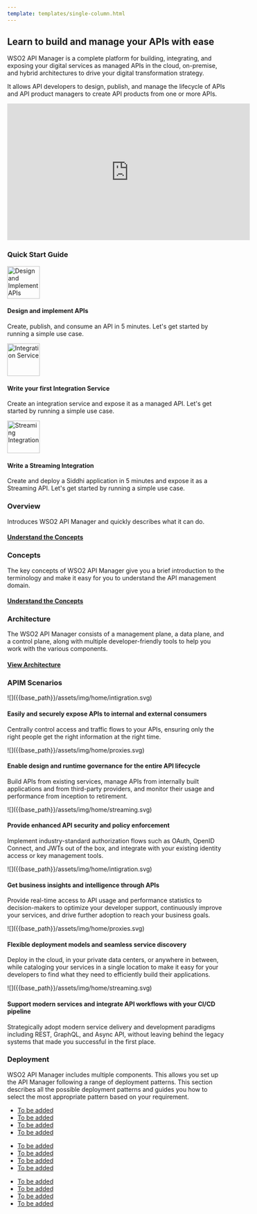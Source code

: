 ```yaml
---
template: templates/single-column.html
---
```


<link href="https://fonts.googleapis.com/icon?family=Material+Icons" rel="stylesheet">
<div class="homePage">
    <div class="section01">
        <div class="leftContent">
            <h2>Learn to build and manage your APIs with ease  </h2>
            <p>
                WSO2 API Manager is a complete platform for building, integrating, and exposing your digital services as managed APIs in the cloud, on-premise, and hybrid architectures to drive your digital transformation strategy. 
            </p>
            <p>
                It allows API developers to design, publish, and manage the lifecycle of APIs and API product 
                managers to create API products from one or more APIs.
            </p>
        </div>
        <div class="rightImage">
            <iframe width="560" height="315" src="https://www.youtube-nocookie.com/embed/JejVjoaAc38?controls=0" 
            frameborder="0" allow="accelerometer; clipboard-write; encrypted-media; gyroscope" allowfullscreen></iframe>
        </div>
    </div>
    <div class="section02">
        <h3>Quick Start Guide</h3>
        <div class="linkWrapper">
            <div class="linkSet2" onclick="location.href='{{base_path}}/get-started/quick-start-guide/quick-start-guide';">
                <img src="{{base_path}}/assets/img/home/landing-page/design-and-implement-apis.svg" title="Design and Implement APIs" width="75" alt="Design and Implement APIs"/>
                <h4>Design and implement APIs</h4>
                <p>
                    Create, publish, and consume an API in 5 minutes. Let's get started by running a simple use case.
                </p>
            </div>
            <div class="linkSet2 middle" onclick="location.href='{{base_path}}/get-started/quick-start-guide/integration-qsg';">
                <img src="{{base_path}}/assets/img/home/landing-page/write-your-first-integration-service.svg" title="Integration Service" width="75" alt="Integration Service"/>
                <h4>Write your first Integration Service</h4>
                <p>
                    Create an integration service and expose it as a managed API. Let's get started by running a simple use case. 
                </p>
            </div>
            <div class="linkSet2 last" onclick="location.href='{{base_path}}/get-started/quick-start-guide/streaming-qsg';">
                <img src="{{base_path}}/assets/img/home/landing-page/write-a-streaming-integration.svg" title="Streaming Integration" width="75" alt="Streaming Integration"/>
                <h4>Write a Streaming Integration</h4>
                <p>
                    Create and deploy a Siddhi application in 5 minutes and expose it as a Streaming API. Let's get started by running a simple use case.
                </p>
            </div>
        </div>
    </div>
    <div class="section03">
        <div class="linkSet2" onclick="location.href='{{base_path}}/get-started/key-concepts';">
            <h3>Overview</h3>
            <p>
                Introduces WSO2 API Manager and quickly describes what it can do.
            </p>
            <a href='{{base_path}}/get-started/key-concepts'><h4>Understand the Concepts</h4></a>
        </div>
        <div class="linkSet2 middle" onclick="location.href='{{base_path}}/tutorials/tutorials-overview';">
            <h3>Concepts</h3>
            <p>
                The key concepts of WSO2 API Manager give you a brief introduction to the terminology and make it easy for you to understand the API management domain.
            </p>
            <a href='{{base_path}}/get-started/key-concepts'><h4>Understand the Concepts</h4></a>
        </div>
        <div class="linkSet2 last" onclick="location.href='{{base_path}}/get-started/architecture';">
            <h3>Architecture</h3>
            <p>
                The WSO2 API Manager consists of a management plane, a data plane, and a control plane, along with multiple developer-friendly tools to help you work with the various components.
            </p>
            <a href='{{base_path}}/get-started/architecture'><h4>View Architecture</h4></a>
        </div>
    </div>
    <div class="section04">
        <h3>APIM Scenarios</h3>
        <div class="linkWrapper">
            <div class="linkSet2" onclick="location.href='{{base_path}}/tutorials/user-scenario';">
                ![]({{base_path}}/assets/img/home/intigration.svg)
                <h4>Easily and securely expose APIs to internal and external consumers</h4>
                <p>
                    Centrally control access and traffic flows to your APIs, ensuring only the right people get the right information at the right time. 
                </p>
            </div>
            <div class="linkSet2 middle" onclick="location.href='{{base_path}}/tutorials/user-scenario';">
                ![]({{base_path}}/assets/img/home/proxies.svg)
                <h4>Enable design and runtime governance for the entire API lifecycle</h4>
                <p>
                    Build APIs from existing services, manage APIs from internally built applications and from third-party providers, and monitor their usage and performance from inception to retirement.
                </p>
            </div>
            <div class="linkSet2 last" onclick="location.href='{{base_path}}/tutorials/user-scenario';">
                ![]({{base_path}}/assets/img/home/streaming.svg)
                <h4>Provide enhanced API security and policy enforcement</h4>
                <p>
                    Implement industry-standard authorization flows such as OAuth, OpenID Connect, and JWTs out of the box, and integrate with your existing identity access or key management tools.
                </p>
            </div>
        </div>
        <div class="linkWrapper">
            <div class="linkSet2" onclick="location.href='{{base_path}}/tutorials/user-scenario';">
                ![]({{base_path}}/assets/img/home/intigration.svg)
                <h4>Get business insights and intelligence through APIs</h4>
                <p>
                    Provide real-time access to API usage and performance statistics to decision-makers to optimize your developer support, continuously improve your services, and drive further adoption to reach your business goals. 
                </p>
            </div>
            <div class="linkSet2 middle" onclick="location.href='{{base_path}}/tutorials/user-scenario';">
                ![]({{base_path}}/assets/img/home/proxies.svg)
                <h4>Flexible deployment models and seamless service discovery</h4>
                <p>
                    Deploy in the cloud, in your private data centers, or anywhere in between, while cataloging your services in a single location to make it easy for your developers to find what they need to efficiently build their applications.
                </p>
            </div>
            <div class="linkSet2 last" onclick="location.href='{{base_path}}/tutorials/user-scenario';">
                ![]({{base_path}}/assets/img/home/streaming.svg)
                <h4>Support modern services and integrate API workflows with your CI/CD pipeline</h4>
                <p>
                    Strategically adopt modern service delivery and development paradigms including REST, GraphQL, and Async API, without leaving behind the legacy systems that made you successful in the first place.
                </p>
            </div>
        </div>
    </div>
    <div class="section05">
        <h3>Deployment</h3>
        <p>
            WSO2 API Manager includes multiple components. This allows you set up the API Manager following a range of deployment patterns. This section describes all the possible deployment patterns and guides you how to select the most appropriate pattern based on your requirement.
        </p>
        <div class="DeploymentWrapper">
            <div class="Deploymentlinks">
                <ul>
                    <li><a href='#'>To be added</a></li>
                    <li><a href='#'>To be added</a></li>
                    <li><a href='#'>To be added</a></li>
                    <li><a href='#'>To be added</a></li>
                </ul>
            </div>
            <div class="Deploymentlinks middle">
                <ul>
                    <li><a href='#'>To be added</a></li>
                    <li><a href='#'>To be added</a></li>
                    <li><a href='#'>To be added</a></li>
                    <li><a href='#'>To be added</a></li>
                </ul>
            </div>
            <div class="Deploymentlinks last">
                <ul>
                    <li><a href='#'>To be added</a></li>
                    <li><a href='#'>To be added</a></li>
                    <li><a href='#'>To be added</a></li>
                    <li><a href='#'>To be added</a></li>
                </ul>
            </div>
        </div>
    </div>
